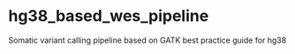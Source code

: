 # hg38_based_wes_pipeline
Somatic variant calling pipeline based on GATK best practice guide for hg38
